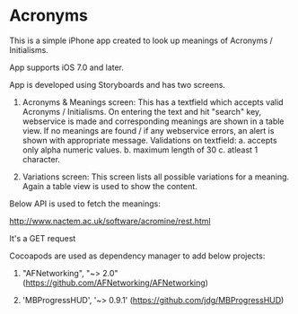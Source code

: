 # Acronyms

This is a simple iPhone app created to look up meanings of Acronyms / Initialisms.

App supports iOS 7.0 and later.

App is developed using Storyboards and has two screens.

1. Acronyms & Meanings screen: 
    This has a textfield which accepts valid Acronyms / Initialisms. 
    On entering the text and hit "search" key, webservice is made and corresponding meanings are shown in a table view.
   If no meanings are found / if any webservice errors, an alert is shown with appropriate message.
  Validations on textfield: a. accepts only alpha numeric values.
                          b. maximum length of 30
                          c. atleast 1 character.

2. Variations screen: This screen lists all possible variations for a meaning. 
    Again a table view is used to show the content.


Below API is used to fetch the meanings:

http://www.nactem.ac.uk/software/acromine/rest.html

It's a GET request

Cocoapods are used as dependency manager to add below projects:

1.  "AFNetworking", "~> 2.0" (https://github.com/AFNetworking/AFNetworking)

2. 'MBProgressHUD', '~> 0.9.1' (https://github.com/jdg/MBProgressHUD)






